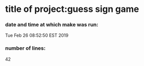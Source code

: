 # title of project:guess sign game
### date and time at which make was run:
Tue Feb 26 08:52:50 EST 2019
### number of lines:
42
